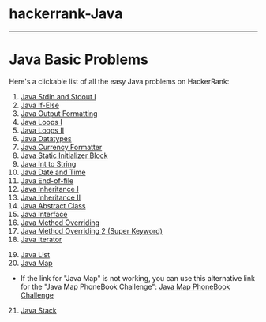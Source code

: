 # hackerrank-Java
---
# Java Basic Problems  


Here's a clickable list of all the easy Java problems on HackerRank:

1. [Java Stdin and Stdout I](https://www.hackerrank.com/challenges/java-stdin-stdout/problem)
2. [Java If-Else](https://www.hackerrank.com/challenges/java-if-else/problem)
3. [Java Output Formatting](https://www.hackerrank.com/challenges/java-output-formatting/problem)
4. [Java Loops I](https://www.hackerrank.com/challenges/java-loops-i/problem)
5. [Java Loops II](https://www.hackerrank.com/challenges/java-loops/problem)
6. [Java Datatypes](https://www.hackerrank.com/challenges/java-datatypes/problem)
7. [Java Currency Formatter](https://www.hackerrank.com/challenges/java-currency-formatter/problem)
8. [Java Static Initializer Block](https://www.hackerrank.com/challenges/java-static-initializer-block/problem)
9. [Java Int to String](https://www.hackerrank.com/challenges/java-int-to-string/problem)
10. [Java Date and Time](https://www.hackerrank.com/challenges/java-date-and-time/problem)
11. [Java End-of-file](https://www.hackerrank.com/challenges/java-end-of-file/problem)
12. [Java Inheritance I](https://www.hackerrank.com/challenges/java-inheritance-1/problem)
13. [Java Inheritance II](https://www.hackerrank.com/challenges/java-inheritance-2/problem)
14. [Java Abstract Class](https://www.hackerrank.com/challenges/java-abstract-class/problem)
15. [Java Interface](https://www.hackerrank.com/challenges/java-interface/problem)
16. [Java Method Overriding](https://www.hackerrank.com/challenges/java-method-overriding/problem)
17. [Java Method Overriding 2 (Super Keyword)](https://www.hackerrank.com/challenges/java-method-overriding-2-super-keyword/problem)
18. [Java Iterator](https://www.hackerrank.com/challenges/java-iterator/problem)
<!-- 19. [Java List](https://www.hackerrank.com/challenges/java-list/problem)
20. [Java Map](https://www.hackerrank.com/challenges/java-map/problem)  
  If above link is not working then use this 
       [Java Map PhoneBook Challenge] (https://www.hackerrank.com/challenges/phone-book/problem?isFullScreen=true)
22. [Java Stack](https://www.hackerrank.com/challenges/java-stack/problem)     -->

19. [Java List](https://www.hackerrank.com/challenges/java-list/problem)
20. [Java Map](https://www.hackerrank.com/challenges/java-map/problem)
   * If the link for "Java Map" is not working, you can use this alternative link for the "Java Map PhoneBook Challenge": [Java Map PhoneBook Challenge](https://www.hackerrank.com/challenges/phone-book/problem?isFullScreen=true)
21. [Java Stack](https://www.hackerrank.com/challenges/java-stack/problem)
